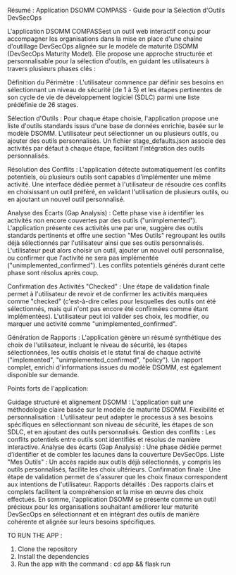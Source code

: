 Résumé : Application DSOMM COMPASS - Guide pour la Sélection d'Outils DevSecOps

L'application DSOMM COMPASSest un outil web interactif conçu pour accompagner les organisations dans la mise en place d'une chaîne d'outillage DevSecOps alignée sur le modèle de maturité DSOMM (DevSecOps Maturity Model). Elle propose une approche structurée et personnalisable pour la sélection d'outils, en guidant les utilisateurs à travers plusieurs phases clés :

Définition du Périmètre : L'utilisateur commence par définir ses besoins en sélectionnant un niveau de sécurité (de 1 à 5) et les étapes pertinentes de son cycle de vie de développement logiciel (SDLC) parmi une liste prédéfinie de 26 stages.

Sélection d'Outils : Pour chaque étape choisie, l'application propose une liste d'outils standards issus d'une base de données enrichie, basée sur le modèle DSOMM. L'utilisateur peut sélectionner un ou plusieurs outils, ou ajouter des outils personnalisés. Un fichier stage_defaults.json associe des activités par défaut à chaque étape, facilitant l'intégration des outils personnalisés.

Résolution des Conflits : L'application détecte automatiquement les conflits potentiels, où plusieurs outils sont capables d'implémenter une même activité. Une interface dédiée permet à l'utilisateur de résoudre ces conflits en choisissant un outil préféré, en validant l'utilisation de plusieurs outils, ou en ajoutant un nouvel outil personnalisé.

Analyse des Écarts (Gap Analysis) : Cette phase vise à identifier les activités non encore couvertes par des outils ("unimplemented"). L'application présente ces activités une par une, suggère des outils standards pertinents et offre une section "Mes Outils" regroupant les outils déjà sélectionnés par l'utilisateur ainsi que ses outils personnalisés. L'utilisateur peut alors choisir un outil, ajouter un nouvel outil personnalisé, ou confirmer que l'activité ne sera pas implémentée ("unimplemented_confirmed"). Les conflits potentiels générés durant cette phase sont résolus après coup.

Confirmation des Activités "Checked" : Une étape de validation finale permet à l'utilisateur de revoir et de confirmer les activités marquées comme "checked" (c'est-à-dire celles pour lesquelles des outils ont été sélectionnés, mais qui n'ont pas encore été confirmées comme étant implémentées). L'utilisateur peut ici valider ses choix, les modifier, ou marquer une activité comme "unimplemented_confirmed".

Génération de Rapports : L'application génère un résumé synthétique des choix de l'utilisateur, incluant le niveau de sécurité, les étapes sélectionnées, les outils choisis et le statut final de chaque activité ("implemented", "unimplemented_confirmed", "policy"). Un rapport complet, enrichi d'informations issues du modèle DSOMM, est également disponible sur demande.

Points forts de l'application:

Guidage structuré et alignement DSOMM : L'application suit une méthodologie claire basée sur le modèle de maturité DSOMM.
Flexibilité et personnalisation : L'utilisateur peut adapter le processus à ses besoins spécifiques en sélectionnant son niveau de sécurité, les étapes de son SDLC, et en ajoutant des outils personnalisés.
Gestion des conflits : Les conflits potentiels entre outils sont identifiés et résolus de manière interactive.
Analyse des écarts (Gap Analysis) : Une phase dédiée permet d'identifier et de combler les lacunes dans la couverture DevSecOps.
Liste "Mes Outils" : Un accès rapide aux outils déjà sélectionnés, y compris les outils personnalisés, facilite les choix ultérieurs.
Confirmation finale : Une étape de validation permet de s'assurer que les choix finaux correspondent aux intentions de l'utilisateur.
Rapports détaillés : Des rapports clairs et complets facilitent la compréhension et la mise en œuvre des choix effectués.
En somme, l'application DSOMM se présente comme un outil précieux pour les organisations souhaitant améliorer leur maturité DevSecOps en sélectionnant et en intégrant des outils de manière cohérente et alignée sur leurs besoins spécifiques.

TO RUN THE APP :

1. Clone the repository
2. Install the dependencies
3. Run the app with the command : cd app && flask run
